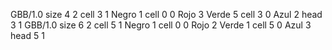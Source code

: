 <gs-board without-header> GBB/1.0
size 4 2
cell 3 1 Negro 1 
cell 0 0 Rojo 3 Verde 5 
cell 3 0 Azul 2 
head 3 1
 </gs-board>
<gs-board without-header> GBB/1.0
size 6 2
cell 5 1 Negro 1 
cell 0 0 Rojo 2 Verde 1 
cell 5 0 Azul 3 
head 5 1 </gs-board>